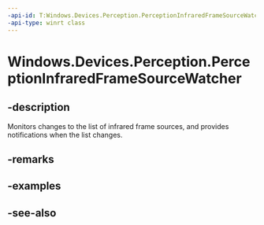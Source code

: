 ```yaml
---
-api-id: T:Windows.Devices.Perception.PerceptionInfraredFrameSourceWatcher
-api-type: winrt class
---
```


<!-- Class syntax.
public class PerceptionInfraredFrameSourceWatcher : Windows.Devices.Perception.IPerceptionInfraredFrameSourceWatcher
-->

# Windows.Devices.Perception.PerceptionInfraredFrameSourceWatcher

## -description
Monitors changes to the list of infrared frame sources, and provides notifications when the list changes.

## -remarks

## -examples

## -see-also
